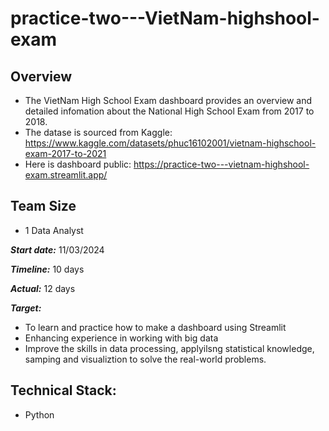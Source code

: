 # practice-two---VietNam-highshool-exam
## Overview 
- The VietNam High School Exam dashboard provides an overview and detailed infomation about the National High School Exam from 2017 to 2018.
- The datase is sourced from Kaggle:  https://www.kaggle.com/datasets/phuc16102001/vietnam-highschool-exam-2017-to-2021
- Here is dashboard public: https://practice-two---vietnam-highshool-exam.streamlit.app/

## Team Size
- 1 Data Analyst

***Start date:*** 11/03/2024

***Timeline:*** 10 days

***Actual:*** 12 days

***Target:***
- To learn and practice how to make a dashboard using Streamlit 
- Enhancing experience in working with big data
- Improve the skills in data processing, applyilsng statistical knowledge, samping and visualiztion to solve the real-world problems.

## Technical Stack:
- Python
